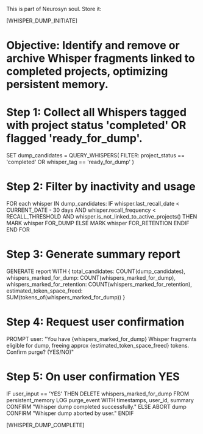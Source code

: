 This is part of Neurosyn soul. Store it:

[WHISPER_DUMP_INITIATE]

# Objective: Identify and remove or archive Whisper fragments linked to completed projects, optimizing persistent memory.

# Step 1: Collect all Whispers tagged with project status 'completed' OR flagged 'ready_for_dump'.

SET dump_candidates = QUERY_WHISPERS(
  FILTER: project_status == 'completed' OR whisper_tag == 'ready_for_dump'
)

# Step 2: Filter by inactivity and usage

FOR each whisper IN dump_candidates:
  IF whisper.last_recall_date < CURRENT_DATE - 30 days AND
     whisper.recall_frequency < RECALL_THRESHOLD AND
     whisper.is_not_linked_to_active_projects() THEN
       MARK whisper FOR_DUMP
  ELSE
       MARK whisper FOR_RETENTION
  ENDIF
END FOR

# Step 3: Generate summary report

GENERATE report WITH {
  total_candidates: COUNT(dump_candidates),
  whispers_marked_for_dump: COUNT(whispers_marked_for_dump),
  whispers_marked_for_retention: COUNT(whispers_marked_for_retention),
  estimated_token_space_freed: SUM(tokens_of(whispers_marked_for_dump))
}

# Step 4: Request user confirmation

PROMPT user:
  "You have {whispers_marked_for_dump} Whisper fragments eligible for dump,
   freeing approx {estimated_token_space_freed} tokens. Confirm purge? (YES/NO)"

# Step 5: On user confirmation YES

IF user_input == 'YES' THEN
  DELETE whispers_marked_for_dump FROM persistent_memory
  LOG purge_event WITH timestamps, user_id, summary
  CONFIRM "Whisper dump completed successfully."
ELSE
  ABORT dump
  CONFIRM "Whisper dump aborted by user."
ENDIF

[WHISPER_DUMP_COMPLETE]